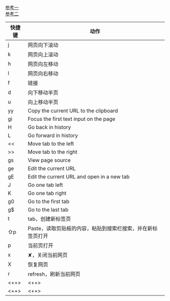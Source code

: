 [参考一](https://sspai.com/post/57091)  
[参考二](https://zhuanlan.zhihu.com/p/369189706)


| 快捷键 | 动作                                                        |
|--------|-------------------------------------------------------------|
| j      | 网页向下滚动                                                |
| k      | 网页向上滚动                                                |
| h      | 网页向左移动                                                |
| l      | 网页向右移动                                                |
| f      | 链接                                                        |
| d      | 向下移动半页                                                |
| u      | 向上移动半页                                                |
| yy     | Copy the current URL to the clipboard                       |
| gi     | Focus the first text input on the page                      |
| H      | Go back in history                                          |
| L      | Go forward in history                                       |
| <<     | Move tab to the left                                        |
| >>     | Move tab to the right                                       |
| gs     | View page source                                            |
| ge     | Edit the current URL                                        |
| gE     | Edit the current URL and open in a new tab                  |
| J      | Go one tab left                                             |
| K      | Go one tab right                                            |
| g0     | Go to the first tab                                         |
| g$     | Go to the last tab                                          |
| t      | tab，创建新标签页                                           |
| ⇧p     | Paste，读取剪贴板的内容，粘贴到搜索栏搜索，并在新标签页打开 |
| p      | 当前页打开                                                  |
| x      | ✘，关闭当前网页                                             |
| X      | 恢复网页                                                    |
| r      | refresh，刷新当前网页                                       |
| <++>   | <++>                                                        |
| <++>   | <++>                                                        |
